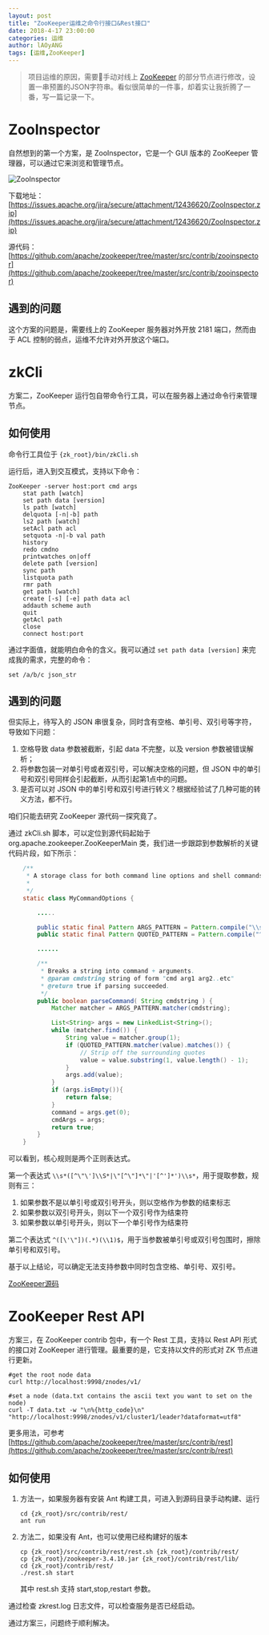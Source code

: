 ```yaml
---
layout: post
title: "ZooKeeper运维之命令行接口&Rest接口"
date: 2018-4-17 23:00:00
categories: 运维
author: lAOyANG
tags: [运维,ZooKeeper]
---
```


> 项目运维的原因，需要手动对线上 [ZooKeeper](https://zookeeper.apache.org/) 的部分节点进行修改，设置一串预置的JSON字符串。看似很简单的一件事，却着实让我折腾了一番，写一篇记录一下。

<!-- more -->

# ZooInspector

自然想到的第一个方案，是 ZooInspector，它是一个 GUI 版本的 ZooKeeper 管理器，可以通过它来浏览和管理节点。

![ZooInspector](https://i.imgur.com/emSRNjl.png)

下载地址：
[https://issues.apache.org/jira/secure/attachment/12436620/ZooInspector.zip](https://issues.apache.org/jira/secure/attachment/12436620/ZooInspector.zip)

源代码：
[https://github.com/apache/zookeeper/tree/master/src/contrib/zooinspector](https://github.com/apache/zookeeper/tree/master/src/contrib/zooinspector)

## 遇到的问题
这个方案的问题是，需要线上的 ZooKeeper 服务器对外开放 2181 端口，然而由于 ACL 控制的弱点，运维不允许对外开放这个端口。

# zkCli

方案二，ZooKeeper 运行包自带命令行工具，可以在服务器上通过命令行来管理节点。

## 如何使用

命令行工具位于 `{zk_root}/bin/zkCli.sh`

运行后，进入到交互模式，支持以下命令：

```
ZooKeeper -server host:port cmd args
	stat path [watch]
	set path data [version]
	ls path [watch]
	delquota [-n|-b] path
	ls2 path [watch]
	setAcl path acl
	setquota -n|-b val path
	history 
	redo cmdno
	printwatches on|off
	delete path [version]
	sync path
	listquota path
	rmr path
	get path [watch]
	create [-s] [-e] path data acl
	addauth scheme auth
	quit 
	getAcl path
	close 
	connect host:port
```

通过字面值，就能明白命令的含义。我可以通过 `set path data [version]` 来完成我的需求，完整的命令：

`set /a/b/c json_str`

## 遇到的问题

但实际上，待写入的 JSON 串很复杂，同时含有空格、单引号、双引号等字符，导致如下问题：

1. 空格导致 data 参数被截断，引起 data 不完整，以及 version 参数被错误解析；
2. 将参数包装一对单引号或者双引号，可以解决空格的问题，但 JSON 中的单引号和双引号同样会引起截断，从而引起第1点中的问题。
3. 是否可以对 JSON 中的单引号和双引号进行转义？根据经验试了几种可能的转义方法，都不行。

咱们只能去研究 ZooKeeper 源代码一探究竟了。

通过 zkCli.sh 脚本，可以定位到源代码起始于 org.apache.zookeeper.ZooKeeperMain 类，我们进一步跟踪到参数解析的关键代码片段，如下所示：

```java
    /**
     * A storage class for both command line options and shell commands.
     *
     */
    static class MyCommandOptions {

        .....

        public static final Pattern ARGS_PATTERN = Pattern.compile("\\s*([^\"\']\\S*|\"[^\"]*\"|'[^']*')\\s*");
        public static final Pattern QUOTED_PATTERN = Pattern.compile("^([\'\"])(.*)(\\1)$");

        ......

        /**
         * Breaks a string into command + arguments.
         * @param cmdstring string of form "cmd arg1 arg2..etc"
         * @return true if parsing succeeded.
         */
        public boolean parseCommand( String cmdstring ) {
            Matcher matcher = ARGS_PATTERN.matcher(cmdstring);

            List<String> args = new LinkedList<String>();
            while (matcher.find()) {
                String value = matcher.group(1);
                if (QUOTED_PATTERN.matcher(value).matches()) {
                    // Strip off the surrounding quotes
                    value = value.substring(1, value.length() - 1);
                }
                args.add(value);
            }
            if (args.isEmpty()){
                return false;
            }
            command = args.get(0);
            cmdArgs = args;
            return true;
        }
    }
```

可以看到，核心规则是两个正则表达式。

第一个表达式 `\\s*([^\"\']\\S*|\"[^\"]*\"|'[^']*')\\s*`，用于提取参数，规则有三：

1. 如果参数不是以单引号或双引号开头，则以空格作为参数的结束标志
2. 如果参数以双引号开头，则以下一个双引号作为结束符
3. 如果参数以单引号开头，则以下一个单引号作为结束符

第二个表达式 `^([\'\"])(.*)(\\1)$`，用于当参数被单引号或双引号包围时，擦除单引号和双引号。

基于以上结论，可以确定无法支持参数中同时包含空格、单引号、双引号。

[ZooKeeper源码](https://github.com/apache/zookeeper)

# ZooKeeper Rest API

方案三，在 ZooKeeper contrib 包中，有一个 Rest 工具，支持以 Rest API 形式的接口对 ZooKeeper 进行管理。最重要的是，它支持以文件的形式对 ZK 节点进行更新。

```
#get the root node data
curl http://localhost:9998/znodes/v1/

#set a node (data.txt contains the ascii text you want to set on the node)
curl -T data.txt -w "\n%{http_code}\n" "http://localhost:9998/znodes/v1/cluster1/leader?dataformat=utf8"
```

更多用法，可参考 [https://github.com/apache/zookeeper/tree/master/src/contrib/rest](https://github.com/apache/zookeeper/tree/master/src/contrib/rest)

## 如何使用

1. 方法一，如果服务器有安装 Ant 构建工具，可进入到源码目录手动构建、运行
   ```
   cd {zk_root}/src/contrib/rest/
   ant run
   ```

2. 方法二，如果没有 Ant，也可以使用已经构建好的版本
   ```
   cp {zk_root}/src/contrib/rest/rest.sh {zk_root}/contrib/rest/
   cp {zk_root}/zookeeper-3.4.10.jar {zk_root}/contrib/rest/lib/
   cd {zk_root}/contrib/rest/
   ./rest.sh start
   ```
   其中 rest.sh 支持 start,stop,restart 参数。

通过检查 zkrest.log 日志文件，可以检查服务是否已经启动。

通过方案三，问题终于顺利解决。